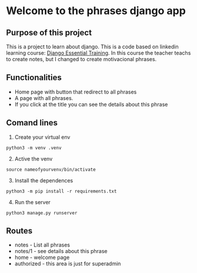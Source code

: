 # Welcome to the phrases django app

## Purpose of this project

This is a project to learn about django.
This is a code based on linkedin learning course: [Django Essential Training](https://www.linkedin.com/learning/django-essential-training).
In this course the teacher teachs to create notes, but I changed to create motivacional phrases.


## Functionalities

* Home page with button that redirect to all phrases
* A page with all phrases.
* If you click at the title you can see the details about this phrase

## Comand lines

1. Create your virtual env
```
python3 -m venv .venv
```
2. Active the venv
```
source nameofyourvenv/bin/activate
```
3. Install the dependences
```
python3 -m pip install -r requirements.txt
```
4. Run the server
```
python3 manage.py runserver
```

## Routes

* notes - List all phrases
* notes/1 - see details about this phrase
* home - welcome page
* authorized - this area is just for superadmin


